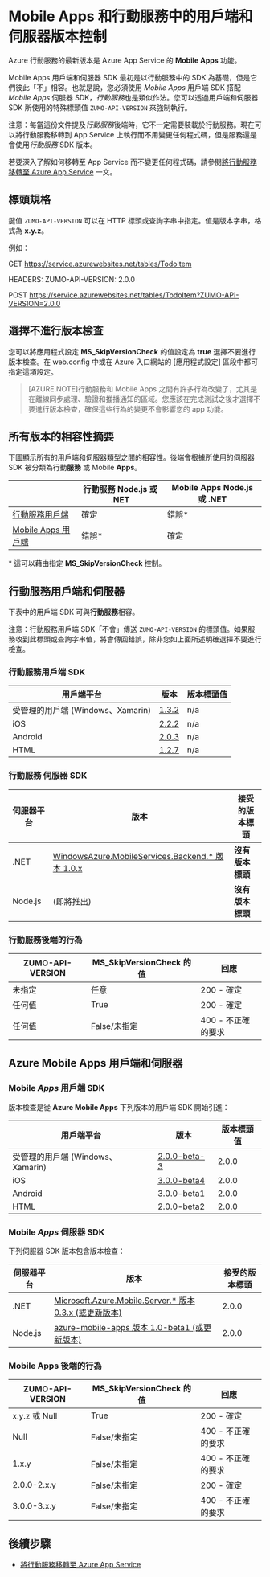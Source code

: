 <properties
  pageTitle="Mobile Apps 和行動服務中的用戶端和伺服器 SDK 版本控制 | Azure App Service"
  description="列出適用於行動服務和 Azure Mobile Apps 的用戶端 SDK 和與伺服器 SDK 版本的相容性"
  services="app-service\mobile"
  documentationCenter=""
  authors="lindydonna" 
  manager="dwrede"
  editor=""/>

<tags
  ms.service="app-service-mobile"
  ms.workload="mobile"
  ms.tgt_pltfrm="mobile-multiple"
  ms.devlang="dotnet"
  ms.topic="article"
  ms.date="11/09/2015"
  ms.author="donnam"/>

# Mobile Apps 和行動服務中的用戶端和伺服器版本控制

Azure 行動服務的最新版本是 Azure App Service 的 **Mobile Apps** 功能。

<!-- Azure App Service offers a number of platform benefits over Mobile Services, including continuous integration and deployment, staging lots, and VNET support.
 -->

Mobile Apps 用戶端和伺服器 SDK 最初是以行動服務中的 SDK 為基礎，但是它們彼此「不」相容。也就是說，您必須使用 *Mobile Apps* 用戶端 SDK 搭配 *Mobile Apps* 伺服器 SDK，*行動服務*也是類似作法。您可以透過用戶端和伺服器 SDK 所使用的特殊標頭值 `ZUMO-API-VERSION` 來強制執行。

注意：每當這份文件提及*行動服務*後端時，它不一定需要裝載於行動服務。現在可以將行動服務移轉到 App Service 上執行而不用變更任何程式碼，但是服務還是會使用*行動服務* SDK 版本。

若要深入了解如何移轉至 App Service 而不變更任何程式碼，請參閱[將行動服務移轉至 Azure App Service] 一文。

## 標頭規格

鍵值 `ZUMO-API-VERSION` 可以在 HTTP 標頭或查詢字串中指定。值是版本字串，格式為 **x.y.z**。

例如：

GET https://service.azurewebsites.net/tables/TodoItem

HEADERS: ZUMO-API-VERSION: 2.0.0

POST https://service.azurewebsites.net/tables/TodoItem?ZUMO-API-VERSION=2.0.0

## 選擇不進行版本檢查

您可以將應用程式設定 **MS\_SkipVersionCheck** 的值設定為 **true** 選擇不要進行版本檢查。在 web.config 中或在 Azure 入口網站的 [應用程式設定] 區段中都可指定這項設定。

> [AZURE.NOTE]行動服務和 Mobile Apps 之間有許多行為改變了，尤其是在離線同步處理、驗證和推播通知的區域。您應該在完成測試之後才選擇不要進行版本檢查，確保這些行為的變更不會影響您的 app 功能。

## 所有版本的相容性摘要

下圖顯示所有的用戶端和伺服器類型之間的相容性。後端會根據所使用的伺服器 SDK 被分類為行動**服務** 或 Mobile **Apps**。

| | **行動服務** Node.js 或 .NET | **Mobile Apps** Node.js 或 .NET |
| ----------                | -----------------------             |   ----------------              |
| [行動服務用戶端] | 確定 | 錯誤* |
| [Mobile Apps 用戶端] | 錯誤* | 確定 |

\* 這可以藉由指定 **MS\_SkipVersionCheck** 控制。


<!-- IMPORTANT!  The anchors for Mobile Services and Mobile Apps MUST be 1.0.0 and 2.0.0 respectively, since there is an exception error message that uses those anchors. -->

<!-- NOTE: the fwlink to this document is http://go.microsoft.com/fwlink/?LinkID=690568 -->

## <a name="1.0.0"></a>行動服務用戶端和伺服器

下表中的用戶端 SDK 可與**行動服務**相容。

注意：行動服務用戶端 SDK「不會」傳送 `ZUMO-API-VERSION` 的標頭值。如果服務收到此標頭或查詢字串值，將會傳回錯誤，除非您如上面所述明確選擇不要進行檢查。

### <a name="MobileServicesClients"></a>行動服務用戶端 SDK

| 用戶端平台 | 版本 | 版本標頭值 |
| -------------------               | ------------------------                                                  | -------------------  |
| 受管理的用戶端 (Windows、Xamarin) | [1\.3.2](https://www.nuget.org/packages/WindowsAzure.MobileServices/1.3.2) | n/a |
| iOS | [2\.2.2](http://aka.ms/gc6fex) | n/a |
| Android | [2\.0.3](https://go.microsoft.com/fwLink/?LinkID=280126) | n/a |
| HTML | [1\.2.7](http://ajax.aspnetcdn.com/ajax/mobileservices/MobileServices.Web-1.2.7.min.js) | n/a |

### 行動服務 伺服器 SDK

| 伺服器平台 | 版本 | 接受的版本標頭 |
| ---------------- | ------------------------------------------------------------                                                   | ----------------------- |
| .NET | [WindowsAzure.MobileServices.Backend.* 版本 1.0.x](https://www.nuget.org/packages/WindowsAzure.MobileServices.Backend/) | **沒有版本標頭** |
|Node.js | (即將推出) | **沒有版本標頭** |

<!-- TODO: add Node npm version -->

### 行動服務後端的行為

| ZUMO-API-VERSION | MS\_SkipVersionCheck 的值 | 回應 |
| ---------------- | ---------------------------- | -------- |
| 未指定 | 任意 | 200 - 確定 |
| 任何值 | True | 200 - 確定 |
| 任何值 | False/未指定 | 400 - 不正確的要求 | 

## <a name="2.0.0"></a>Azure Mobile Apps 用戶端和伺服器

### <a name="MobileAppsClients"></a>Mobile *Apps* 用戶端 SDK

版本檢查是從 **Azure Mobile Apps** 下列版本的用戶端 SDK 開始引進：

| 用戶端平台 | 版本 | 版本標頭值 |
| -------------------               | ------------------------                                                  | -----------------    |
| 受管理的用戶端 (Windows、Xamarin) | [2\.0.0-beta-3](https://www.nuget.org/packages/WindowsAzure.MobileServices/2.0.0-beta-3) | 2\.0.0 |
| iOS | [3\.0.0-beta4](http://go.microsoft.com/fwlink/?LinkID=529823) | 2\.0.0 |
| Android | 3\.0.0-beta1 | 2\.0.0 |
| HTML | 2\.0.0-beta2 | 2\.0.0 |

<!-- TODO: add Android and HTML versions when released -->

### Mobile *Apps* 伺服器 SDK

下列伺服器 SDK 版本包含版本檢查：

| 伺服器平台 | 版本 | 接受的版本標頭 |
| ---------------- | ------------------------------------------------------------                                                   | ----------------------- |
| .NET | [Microsoft.Azure.Mobile.Server.* 版本 0.3.x (或更新版本)](https://www.nuget.org/packages/Microsoft.Azure.Mobile.Server/) | 2\.0.0 |
| Node.js | [azure-mobile-apps 版本 1.0-beta1 (或更新版本)](https://www.npmjs.com/package/azure-mobile-apps) | 2\.0.0 |

### Mobile Apps 後端的行為

| ZUMO-API-VERSION | MS\_SkipVersionCheck 的值 | 回應 |
| ---------------- | ---------------------------- | -------- |
| x.y.z 或 Null | True | 200 - 確定 |
| Null | False/未指定 | 400 - 不正確的要求 |
| 1\.x.y | False/未指定 | 400 - 不正確的要求 |
| 2\.0.0-2.x.y | False/未指定 | 200 - 確定 |
| 3\.0.0-3.x.y | False/未指定 | 400 - 不正確的要求 |


## 後續步驟

- [將行動服務移轉至 Azure App Service]


[行動服務用戶端]: #MobileServicesClients
[Mobile Apps 用戶端]: #MobileAppsClients


[Mobile App Server SDK]: http://www.nuget.org/packages/microsoft.azure.mobile.server
[將行動服務移轉至 Azure App Service]: app-service-mobile-dotnet-backend-migrating-from-mobile-services.md

<!----HONumber=Nov15_HO3-->